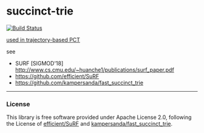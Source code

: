 # succinct-trie
[![Build Status](https://travis-ci.org/FumiyukiKato/succinct-trie.svg?branch=main)](https://travis-ci.org/FumiyukiKato/succinct-trie)

[used in trajectory-based PCT](https://github.com/ylab-public/PCT)

see 
- SURF [SIGMOD'18] http://www.cs.cmu.edu/~huanche1/publications/surf_paper.pdf
- https://github.com/efficient/SuRF
- https://github.com/kampersanda/fast_succinct_trie

---
### License
This library is free software provided under Apache License 2.0, following the License of [efficient/SuRF](https://github.com/efficient/SuRF) and [kampersanda/fast_succinct_trie](https://github.com/kampersanda/fast_succinct_trie). 
